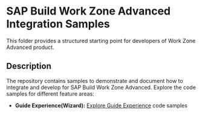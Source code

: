 # SAP Build Work Zone Advanced Integration Samples

This folder provides a structured starting point for developers of Work Zone Advanced product. 

## Description

The repository contains samples to demonstrate and document how to integrate and develop for SAP Build Work Zone Advanced. Explore the code samples for different feature areas:

- **Guide Experience(Wizard):**
  [Explore Guide Experience](./wizard/README.md) code samples